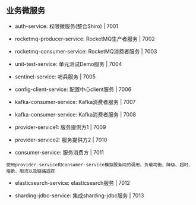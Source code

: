 ## 业务微服务

- auth-service: 权限微服务(整合Shiro) | 7001

- rocketmq-producer-service: RocketMQ生产者服务 | 7002

- rocketmq-consumer-service: RocketMQ消费者服务 | 7003

- unit-test-service: 单元测试Demo服务 | 7004

- sentinel-service: 哨兵服务 | 7005

- config-client-service: 配置中心client服务 | 7006

- kafka-consumer-service: Kafka消费者服务 | 7007

- kafka-consumer-service: Kafka消费者服务 | 7008

- provider-service1: 服务提供方1 | 7009

- provider-service2: 服务提供方2 | 7010

- consumer-service: 服务消费方 | 7011
```$xslt
使用provider-service和consumer-service模拟服务间的调用、负载均衡、降级、超时、熔断、限流以及链路追踪
```

- elasticsearch-service: elasticsearch服务 | 7012

- sharding-jdbc-service: 集成sharding-jdbc服务 | 7013



